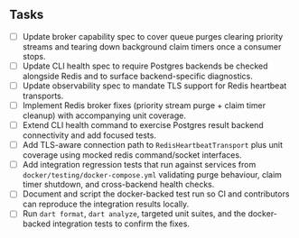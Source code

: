 ## Tasks
- [ ] Update broker capability spec to cover queue purges clearing priority streams and tearing down background claim timers once a consumer stops.
- [ ] Update CLI health spec to require Postgres backends be checked alongside Redis and to surface backend-specific diagnostics.
- [ ] Update observability spec to mandate TLS support for Redis heartbeat transports.
- [ ] Implement Redis broker fixes (priority stream purge + claim timer cleanup) with accompanying unit coverage.
- [ ] Extend CLI health command to exercise Postgres result backend connectivity and add focused tests.
- [ ] Add TLS-aware connection path to `RedisHeartbeatTransport` plus unit coverage using mocked redis command/socket interfaces.
- [ ] Add integration regression tests that run against services from `docker/testing/docker-compose.yml` validating purge behaviour, claim timer shutdown, and cross-backend health checks.
- [ ] Document and script the docker-backed test run so CI and contributors can reproduce the integration results locally.
- [ ] Run `dart format`, `dart analyze`, targeted unit suites, and the docker-backed integration tests to confirm the fixes.

